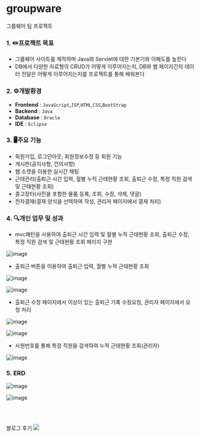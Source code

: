 # groupware
그룹웨어 팀 프로젝트

### 1. ✏️프로젝트 목표

- 그룹웨어 사이트를 제작하며 Java와 Servlet에 대한 기본기와 이해도를 높힌다
- DB에서 다양한 자료형의 CRUD가 어떻게 이루어지는지, DB와 웹 페이지간의 데이터 전달은 어떻게 이루어지는지를 프로젝트를 통해 배워본다

### 2. ⚙️개발환경

- **Frontend** : `JavaScript`,`JSP`,`HTML`,`CSS`,`BootStrap`
- **Backend** : `Java`
- **Database** : `Oracle`
- **IDE** : `Eclipse`

### 3. 🖥️주요 기능

- 회원가입, 로그인아웃, 회원정보수정 등 회원 기능
- 게시판(공지사항, 건의사항)
- 웹 소캣을 이용한 실시간 채팅
- 근태관리(출퇴근 시간 입력, 월별 누적 근태현황 조회, 출퇴근 수정, 특정 직원 검색 및 근태현황 조회)
- 중고장터(사진을 포함한 물품 등록, 조회, 수정, 삭제, 댓글)
- 전자결재(결재 양식을 선택하여 작성, 관리자 페이지에서 결재 처리)

### 4. 🔍개인 업무 및 성과

- mvc패턴을 사용하여 출퇴근 시간 입력 및 월별 누적 근태현황 조회, 출퇴근 수정, 특정 직원 검색 및 근태현황 조회 페이지 구현

![image](https://github.com/MingkyJR/groupware_2.0/assets/99116319/c1939ac6-c94b-4dd4-b6ea-3d81ed8c1919)

- 출퇴근 버튼을 이용하여 출퇴근 입력, 월별 누적 근태현황 조회

![image](https://github.com/MingkyJR/groupware_2.0/assets/99116319/b3b3275e-25da-44f9-9fba-105a68213335)

![image](https://github.com/MingkyJR/groupware_2.0/assets/99116319/c68bdcf1-2b2f-47f9-bf96-a0775e6a1a6f)

- 출퇴근 수정 페이지에서 이상이 있는 출퇴근 기록 수정요청, 관리자 페이지에서 요청 처리

![image](https://github.com/MingkyJR/groupware_2.0/assets/99116319/693129d1-74fc-4cef-81bd-d25462dbbdd5)

![image](https://github.com/MingkyJR/groupware_2.0/assets/99116319/467df9ec-7158-42e0-869c-4f075c3a7871)

- 사원번호를 통해 특정 직원을 검색하여 누적 근태현황 조회(관리자)

![image](https://github.com/MingkyJR/groupware_2.0/assets/99116319/88f792ec-1acc-43b4-b839-0c24acf73cb1)


### 5. ERD 

![image](https://github.com/MingkyJR/groupware_2.0/assets/99116319/1c679255-e022-4a33-9a4c-caefe5bdc90c)

![image](https://github.com/MingkyJR/groupware_2.0/assets/99116319/c6304b01-4ca4-4dc1-93f9-94172cb945b0)



<br>
<br>
<p>블로그 후기 <a href="https://happymingkyjr.tistory.com/24" target="_blank"><img src="https://img.shields.io/badge/Tistory-000000?style=flat-square&logo=Tistory&logoColor=white"/></a></p>

